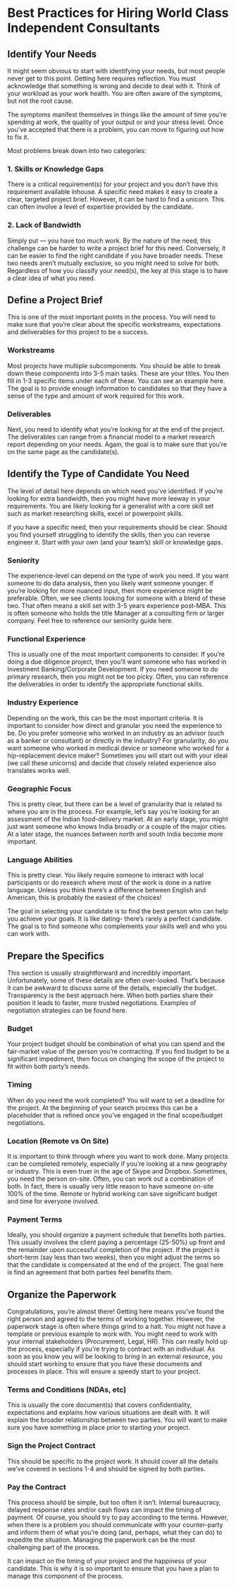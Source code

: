 # Best Practices for Hiring World Class Independent Consultants

## Identify Your Needs

It might seem obvious to start with identifying your needs, but most people
never get to this point. Getting here requires reflection. You must acknowledge
that something is wrong and decide to deal with it. Think of your workload as
your work health. You are often aware of the symptoms, but not the root cause.

The symptoms manifest themselves in things like the amount of time you’re
spending at work, the quality of your output or and your stress level. Once
you’ve accepted that there is a problem, you can move to figuring out how to
fix it.

Most problems break down into two categories:

### 1. Skills or Knowledge Gaps

There is a critical requirement(s) for your project and you don’t have this
requirement available inhouse. A specific need makes it easy to create a clear,
targeted project brief. However, it can be hard to find a unicorn. This can
often involve a level of expertise provided by the candidate.

### 2. Lack of Bandwidth

Simply put — you have too much work. By the nature of the need, this
challenge can be harder to write a project brief for this need. Conversely,
it can be easier to find the right candidate if you have broader needs. These
two needs aren’t mutually exclusive, so you might need to solve for both.
Regardless of how you classify your need(s), the key at this stage is to have a
clear idea of what you need.

## Define a Project Brief

This is one of the most important points in the process. You will need to make
sure that you’re clear about the specific workstreams, expectations and
deliverables for this project to be a success.

### Workstreams

Most projects have multiple subcomponents. You should be able to break
down these components into 3-5 main tasks. These are your titles. You
then fill in 1-3 specific items under each of these. You can see an example
here. The goal is to provide enough information to candidates so that
they have a sense of the type and amount of work required for this work.

### Deliverables

Next, you need to identify what you’re looking for at the end of the
project. The deliverables can range from a financial model to a market
research report depending on your needs. Again, the goal is to make sure
that you’re on the same page as the candidate(s).

## Identify the Type of Candidate You Need

The level of detail here depends on which need you’ve identified. If you’re
looking for extra bandwidth, then you might have more leeway in your
requirements. You are likely looking for a generalist with a core skill set such
as market researching skills, excel or powerpoint skills.

If you have a specific need, then your requirements should be clear. Should
you find yourself struggling to identify the skills, then you can reverse
engineer it. Start with your own (and your team’s) skill or knowledge gaps.

### Seniority

The experience-level can depend on the type of work you need. If you
want someone to do data analysis, then you likely want someone
younger. If you’re looking for more nuanced input, then more experience
might be preferable. Often, we see clients looking for someone with a
blend of these two. That often means a skill set with 3-5 years experience
post-MBA. This is often someone who holds the title Manager at a
consulting firm or larger company. Feel free to reference our seniority
guide here.

### Functional Experience

This is usually one of the most important components to consider. If
you’re doing a due diligence project, then you’ll want someone who has
worked in Investment Banking/Corporate Development. If you need
someone to do primary research, then you might not be too picky. Often,
you can reference the deliverables in order to identify the appropriate
functional skills.

### Industry Experience

Depending on the work, this can be the most important criteria. It is
important to consider how direct and granular you need the experience
to be. Do you prefer someone who worked in an industry as an advisor
(such as a banker or consultant) or directly in the industry? For
granularity, do you want someone who worked in medical device or
someone who worked for a hip-replacement device maker? Sometimes
you will start out with your ideal (we call these unicorns) and decide that
closely related experience also translates works well.

### Geographic Focus

This is pretty clear, but there can be a level of granularity that is related
to where you are in the process. For example, let’s say you’re looking for
an assessment of the Indian food-delivery market. At an early stage, you
might just want someone who knows India broadly or a couple of the
major cities. At a later stage, the nuances between north and south India
become more important.

### Language Abilities

This is pretty clear. You likely require someone to interact with local
participants or do research where most of the work is done in a native
language. Unless you think there’s a difference between English and
American, this is probably the easiest of the choices!

The goal in selecting your candidate is to find the best person who can help
you achieve your goals. It is like dating- there’s rarely a perfect candidate.
The goal is to find someone who complements your skills well and who you
can work with.

## Prepare the Specifics

This section is usually straightforward and incredibly important. Unfortunately,
some of these details are often over-looked. That’s because it
can be awkward to discuss some of the details, especially the budget.
Transparency is the best approach here. When both parties share their
position it leads to faster, more trusted negotiations. Examples of negotiation
strategies can be found here.

### Budget

Your project budget should be combination of what you can spend and
the fair-market value of the person you’re contracting. If you find budget
to be a significant impediment, then focus on changing the scope of the
project to fit within both party’s needs.

### Timing

When do you need the work completed? You will want to set a deadline
for the project. At the beginning of your search process this can be a placeholder that is refined once you’ve engaged in the final scope/budget
negotiations.

### Location (Remote vs On Site)

It is important to think through where you want to work done. Many
projects can be completed remotely, especially if you’re looking at a new
geography or industry. This is even truer in the age of Skype and
Dropbox. Sometimes, you need the person on-site. Often, you can work
out a combination of both. In fact, there is usually very little reason to
have someone on-site 100% of the time. Remote or hybrid working can
save significant budget and time for everyone involved.

### Payment Terms

Ideally, you should organize a payment schedule that benefits both
parties. This usually involves the client paying a percentage (25-50%) up
front and the remainder upon successful completion of the project. If the
project is short-term (say less than two weeks), then you might adjust
the terms so that the candidate is compensated at the end of the project.
The goal here is find an agreement that both parties feel benefits them.

## Organize the Paperwork

Congratulations, you’re almost there! Getting here means you’ve found
the right person and agreed to the terms of working together. However,
the paperwork stage is often where things grind to a halt. You might not
have a template or previous example to work with. You might need to
work with your internal stakeholders (Procurement, Legal, HR). This can
really hold up the process, especially if you’re trying to contract with an
individual. As soon as you know you will be looking to bring in an
external resource, you should start working to ensure that you have
these documents and processes in place. This will ensure a speedy start
to your project.

### Terms and Conditions (NDAs, etc)

This is usually the core document(s) that covers confidentiality,
expectations and explains how various situations are dealt with. It will
explain the broader relationship between two parties. You will want to
make sure you have something in place prior to starting your project.

### Sign the Project Contract

This should be specific to the project work. It should cover all the details
we’ve covered in sections 1-4 and should be signed by both parties.

### Pay the Contract

This process should be simple, but too often it isn’t. Internal bureaucracy,
delayed response rates and/or cash flows can impact the timing of
payment. Of course, you should try to pay according to the terms.
However, when there is a problem you should communicate with your
counter-party and inform them of what you’re doing (and, perhaps, what
they can do) to expedite the situation. Managing the paperwork can be the most challenging part of the process.

It can impact on the timing of your project and the happiness of your
candidate. This is why it is so important to ensure that you have a plan to
manage this component of the process.
